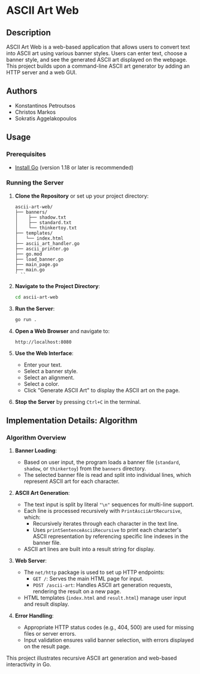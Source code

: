 # ASCII Art Web

## Description
ASCII Art Web is a web-based application that allows users to convert text into ASCII art using various banner styles. Users can enter text, choose a banner style, and see the generated ASCII art displayed on the webpage. This project builds upon a command-line ASCII art generator by adding an HTTP server and a web GUI.

## Authors
- Konstantinos Petroutsos 
- Christos Markos 
- Sokratis Aggelakopoulos

## Usage

### Prerequisites
- [Install Go](https://go.dev/dl/) (version 1.18 or later is recommended)

### Running the Server

1. **Clone the Repository** or set up your project directory:
    ```
    ascii-art-web/
    ├── banners/
    │    ├── shadow.txt
    │    ├── standard.txt
    │    └── thinkertoy.txt
    ├── templates/
    │   └── index.html
    ├── ascii_art_handler.go
    ├── ascii_printer.go
    ├── go.mod
    ├── load_banner.go
    ├── main_page.go
    ├── main.go
    ` ``

2. **Navigate to the Project Directory**:
    ```sh
    cd ascii-art-web
    ```

3. **Run the Server**:
    ```sh
    go run .
    ```

4. **Open a Web Browser** and navigate to:
    ```
    http://localhost:8080
    ```

5. **Use the Web Interface**:
   - Enter your text.
   - Select a banner style.
   - Select an alignment.
   - Select a color.
   - Click "Generate ASCII Art" to display the ASCII art on the page.

6. **Stop the Server** by pressing `Ctrl+C` in the terminal.

## Implementation Details: Algorithm

### Algorithm Overview

1. **Banner Loading**:
   - Based on user input, the program loads a banner file (`standard`, `shadow`, or `thinkertoy`) from the `banners` directory.
   - The selected banner file is read and split into individual lines, which represent ASCII art for each character.

2. **ASCII Art Generation**:
   - The text input is split by literal `"\n"` sequences for multi-line support.
   - Each line is processed recursively with `PrintAsciiArtRecursive`, which:
     - Recursively iterates through each character in the text line.
     - Uses `printSentenceAsciiRecursive` to print each character's ASCII representation by referencing specific line indexes in the banner file.
   - ASCII art lines are built into a result string for display.

3. **Web Server**:
   - The `net/http` package is used to set up HTTP endpoints:
     - `GET /`: Serves the main HTML page for input.
     - `POST /ascii-art`: Handles ASCII art generation requests, rendering the result on a new page.
   - HTML templates (`index.html` and `result.html`) manage user input and result display.

4. **Error Handling**:
   - Appropriate HTTP status codes (e.g., 404, 500) are used for missing files or server errors.
   - Input validation ensures valid banner selection, with errors displayed on the result page.

This project illustrates recursive ASCII art generation and web-based interactivity in Go.
